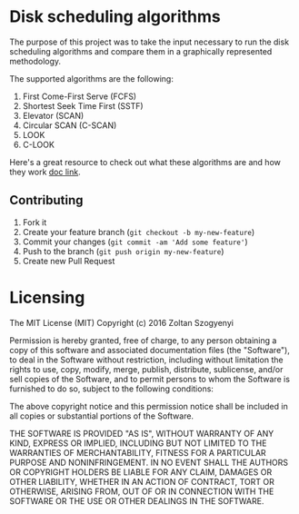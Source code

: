 # Disk scheduling algorithms

The purpose of this project was to take the input necessary to run the disk scheduling algorithms and compare them in a graphically represented methodology.

The supported algorithms are the following:

1. First Come-First Serve (FCFS)
2. Shortest Seek Time First (SSTF)
3. Elevator (SCAN) 
4. Circular SCAN (C-SCAN)
5. LOOK
6. C-LOOK 

Here's a great resource to check out what these algorithms are and how they work [doc link](http://www.cs.iit.edu/~cs561/cs450/disksched/disksched.html).

## Contributing

1. Fork it
2. Create your feature branch (`git checkout -b my-new-feature`)
3. Commit your changes (`git commit -am 'Add some feature'`)
4. Push to the branch (`git push origin my-new-feature`)
5. Create new Pull Request

# Licensing

The MIT License (MIT)
Copyright (c) 2016 Zoltan Szogyenyi

Permission is hereby granted, free of charge, to any person obtaining a copy of this software and associated documentation files (the "Software"), to deal in the Software without restriction, including without limitation the rights to use, copy, modify, merge, publish, distribute, sublicense, and/or sell copies of the Software, and to permit persons to whom the Software is furnished to do so, subject to the following conditions:

The above copyright notice and this permission notice shall be included in all copies or substantial portions of the Software.

THE SOFTWARE IS PROVIDED "AS IS", WITHOUT WARRANTY OF ANY KIND, EXPRESS OR IMPLIED, INCLUDING BUT NOT LIMITED TO THE WARRANTIES OF MERCHANTABILITY, FITNESS FOR A PARTICULAR PURPOSE AND NONINFRINGEMENT. IN NO EVENT SHALL THE AUTHORS OR COPYRIGHT HOLDERS BE LIABLE FOR ANY CLAIM, DAMAGES OR OTHER LIABILITY, WHETHER IN AN ACTION OF CONTRACT, TORT OR OTHERWISE, ARISING FROM, OUT OF OR IN CONNECTION WITH THE SOFTWARE OR THE USE OR OTHER DEALINGS IN THE SOFTWARE.
